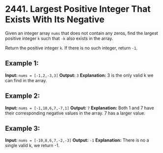 # 2441. Largest Positive Integer That Exists With Its Negative

Given an integer array `nums` that does not contain any zeros, find the largest positive integer `k` such that `-k` also exists in the array.

Return the positive integer `k`. If there is no such integer, return `-1`.

## Example 1:

**Input:** `nums = [-1,2,-3,3]`
**Output:** `3`
**Explanation:** 3 is the only valid k we can find in the array.

## Example 2:

**Input:** `nums = [-1,10,6,7,-7,1]`
**Output:** `7`
**Explanation:** Both 1 and 7 have their corresponding negative values in the array. 7 has a larger value.

## Example 3:

**Input:** `nums = [-10,8,6,7,-2,-3]`
**Output:** `-1`
**Explanation:** There is no a single valid k, we return -1.